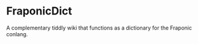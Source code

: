# FraponicDict
A complementary tiddly wiki that functions as a dictionary for the Fraponic conlang.
